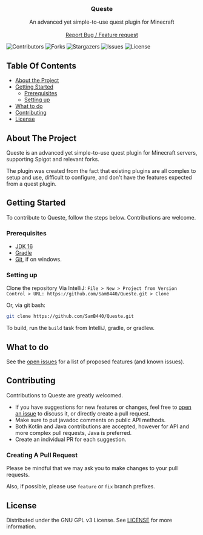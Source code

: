<br/>
<p align="center">
  <h3 align="center">Queste</h3>

  <p align="center">
    An advanced yet simple-to-use quest plugin for Minecraft
    <br/>
    <br/>
    <a href="https://github.com/SamB440/Queste/issues">Report Bug / Feature request</a>
  </p>
</p>

![Contributors](https://img.shields.io/github/contributors/SamB440/Queste?color=dark-green) ![Forks](https://img.shields.io/github/forks/SamB440/Queste?style=social) ![Stargazers](https://img.shields.io/github/stars/SamB440/Queste?style=social) ![Issues](https://img.shields.io/github/issues/SamB440/Queste) ![License](https://img.shields.io/github/license/SamB440/Queste)

## Table Of Contents

* [About the Project](#about-the-project)
* [Getting Started](#getting-started)
    * [Prerequisites](#prerequisites)
    * [Setting up](#setting-up)
* [What to do](#what-to-do)
* [Contributing](#contributing)
* [License](#license)

## About The Project

Queste is an advanced yet simple-to-use quest plugin for Minecraft servers, supporting Spigot and relevant forks.

The plugin was created from the fact that existing plugins are all complex to setup and use, difficult to configure, and don't have the features expected from a quest plugin.

## Getting Started

To contribute to Queste, follow the steps below. Contributions are welcome.

### Prerequisites

* [JDK 16](https://adoptium.net/)
* [Gradle](https://gradle.org/)
* [Git](https://gitforwindows.org/), if on windows.

### Setting up

Clone the repository
Via IntelliJ:
```File > New > Project from Version Control > URL: https://github.com/SamB440/Queste.git > Clone```

Or, via git bash:
```sh
git clone https://github.com/SamB440/Queste.git
```

To build, run the `build` task from IntelliJ, gradle, or gradlew.

## What to do

See the [open issues](https://github.com/SamB440/Queste/issues) for a list of proposed features (and known issues).

## Contributing

Contributions to Queste are greatly welcomed.
* If you have suggestions for new features or changes, feel free to [open an issue](https://github.com/SamB440/Queste/issues/new) to discuss it, or directly create a pull request.
* Make sure to put javadoc comments on public API methods.
* Both Kotlin and Java contributions are accepted, however for API and more complex pull requests, Java is preferred.
* Create an individual PR for each suggestion.

### Creating A Pull Request

Please be mindful that we may ask you to make changes to your pull requests.

Also, if possible, please use `feature` or `fix` branch prefixes.

## License

Distributed under the GNU GPL v3 License. See [LICENSE](https://github.com/SamB440/Queste/blob/main/LICENSE.md) for more information.
